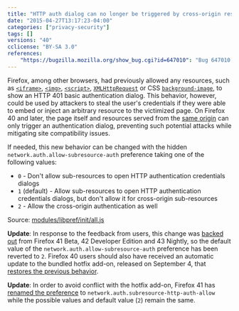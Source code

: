 ```yaml
---
title: "HTTP auth dialog can no longer be triggered by cross-origin resources"
date: "2015-04-27T13:17:23-04:00"
categories: ["privacy-security"]
tags: []
versions: "40"
cclicense: "BY-SA 3.0"
references:
    "https://bugzilla.mozilla.org/show_bug.cgi?id=647010": "Bug 647010 - Only present HTTP authentication dialogs if it is the top-level document initiating the auth"
---
```

Firefox, among other browsers, had previously allowed any resources, such as [`<iframe>`](https://developer.mozilla.org/en-US/docs/Web/HTML/Element/iframe), [`<img>`](https://developer.mozilla.org/en-US/docs/Web/HTML/Element/img), [`<script>`](https://developer.mozilla.org/en-US/docs/Web/HTML/Element/script), [`XMLHttpRequest`](https://developer.mozilla.org/en-US/docs/Web/API/XMLHttpRequest) or CSS [`background-image`](https://developer.mozilla.org/en-US/docs/Web/CSS/background-image), to show an HTTP 401 basic authentication dialog. This behavior, however, could be used by attackers to steal the user's credentials if they were able to embed or inject an arbitrary resource to the victimized page. On Firefox 40 and later, the page itself and resources served from the [same origin](https://developer.mozilla.org/en-US/docs/Web/Security/Same-origin_policy) can only trigger an authentication dialog, preventing such potential attacks while mitigating site compatibility issues.

If needed, this new behavior can be changed with the hidden `network.auth.allow-subresource-auth` preference taking one of the following values:

* `0` - Don't allow sub-resources to open HTTP authentication credentials dialogs
* `1` (default) - Allow sub-resources to open HTTP authentication credentials dialogs, but don't allow it for cross-origin sub-resources
* `2` - Allow the cross-origin authentication as well

Source: [modules/libpref/init/all.js](https://dxr.mozilla.org/mozilla-central/source/modules/libpref/init/all.js)

**Update**: In response to the feedback from users, this change was [backed out](https://bugzilla.mozilla.org/show_bug.cgi?id=1197944) from Firefox 41 Beta, 42 Developer Edition and 43 Nightly, so the default value of the `network.auth.allow-subresource-auth` preference has been reverted to `2`. Firefox 40 users should also have received an automatic update to the bundled hotfix add-on, released on <time datetime="2015-09-04">September 4</time>, that [restores the previous behavior](https://bugzilla.mozilla.org/show_bug.cgi?id=1201065).

**Update**: In order to avoid conflict with the hotfix add-on, Firefox 41 has [renamed the preference](https://bugzilla.mozilla.org/show_bug.cgi?id=1202421) to `network.auth.subresource-http-auth-allow` while the possible values and default value (`2`) remain the same.
